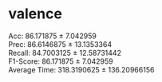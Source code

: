 # valence
Acc: 86.171875 $\pm$ 7.042959 <br/>
Prec: 86.6146875 $\pm$ 13.1353364 <br/>
Recall: 84.7003125 $\pm$ 12.58731442 <br/>
F1-Score: 86.171875 $\pm$ 7.042959 <br/>
Average Time: 318.3190625 $\pm$ 136.20966156 <br/>

